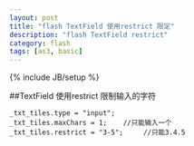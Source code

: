 ```yaml
---
layout: post
title: "flash TextField 使用restrict 限定"
description: "flash TextField restrict"
category: flash
tags: [as3, basic]
---
```

{% include JB/setup %}


##TextField 使用restrict 限制输入的字符

	_txt_tiles.type = "input";
	_txt_tiles.maxChars = 1;    //只能输入一个
	_txt_tiles.restrict = "3-5";     //只能3.4.5

